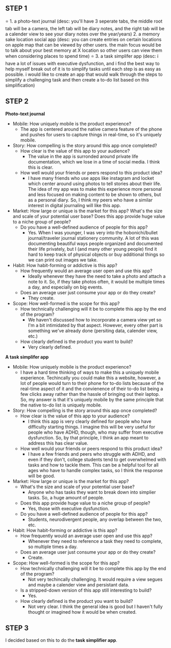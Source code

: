 **STEP 1**
-
⭐ 1. a photo-text journal (desc: you'll have 3 seperate tabs, the middle root tab will be a camera, the left tab will be diary notes, and the right tab will be a calender view to see your diary notes over the year/years)
2. a memory sake location social app (desc: you can create entries on certain locations on apple map that can be viewed by other users. the main focus would be to talk about your best memory at X location so other users can view them when considering places to spend time)
⭐ 3. a task simplifer app (desc: i have a lot of issues with executive dysfunction, and i find the best way to help myself break out of it is to simplify tasks until each step is as easy as possible. i would like to create an app that would walk through the steps to simplify a challenging task and then create a to-do list based on this simplification)

**STEP 2**
-
**Photo-text journal**
- Mobile: How uniquely mobile is the product experience?
    - The app is centered around the native camera feature of the phone and pushes for users to capture things in real-time, so it's uniquely mobile. 
- Story: How compelling is the story around this app once completed?
    - How clear is the value of this app to your audience?
        - The value in the app is surronded around private life documentation, which we lose in a time of social media. I think this is clear.
    - How well would your friends or peers respond to this product idea?
        - I have many friends who use apps like instagram and locket which center around using photos to tell stories about their life. The idea of my app was to make this experience more personal and less focused on making content to be shown to others, but as a personal diary. So, I think my peers who have a similar interest in digital journaling will like this app.
- Market: How large or unique is the market for this app?
What's the size and scale of your potential user base?
Does this app provide huge value to a niche group of people?
    - Do you have a well-defined audience of people for this app?
        - Yes. When I was younger, I was very into the hobonichi/bullet journal/traveler journal stationery community. A lot of this was documenting beautiful ways people organized and documented their life privately, but I (and many other young people) find it hard to keep track of physical objects or buy additional things so we can print out images we take.
- Habit: How habit-forming or addictive is this app?
    - How frequently would an average user open and use this app?
        - Ideally whenever they have the need to take a photo and attach a note to it. So, if they take photos often, it would be multiple times a day, and especially on big events.
    - Does an average user just consume your app or do they create?
        - They create.
- Scope: How well-formed is the scope for this app?
    - How technically challenging will it be to complete this app by the end of the program?
        - We haven't discussed how to incorporate a camera view yet so I'm a bit intimidated by that aspect. However, every other part is something we've already done (persiting data, calender view, etc.)
    - How clearly defined is the product you want to build?
        - Very clearly defined. 


**A task simplifer app**
- Mobile: How uniquely mobile is the product experience?
    - I have a hard time thinking of ways to make this a uniquely mobile experience. Techincally you could make this a website, however, a lot of people would turn to their phone for to-do lists because of the real-time aspect of it and the convienence of their to-do list being a few clicks away rather than the hassle of bringing out their laptop. So, my answer is that it's uniquely mobile by the same principle that the native to-do list is uniquely mobile.
- Story: How compelling is the story around this app once completed?
    - How clear is the value of this app to your audience? 
        - I think this app is very clearly defined for people who have difficulty starting things. I imagine this will be very useful for people who have ADHD, though, who may suffer from executive dysfunction. So, by that principle, I think an app meant to address this has clear value.
    - How well would your friends or peers respond to this product idea?
        - I have a few friends and peers who struggle with ADHD, and even if they don't, college students tend to get overwhelmed with tasks and how to tackle them. This can be a helpful tool for all ages who have to handle complex tasks, so I think the response will be good.
- Market: How large or unique is the market for this app?
    - What's the size and scale of your potential user base?
        - Anyone who has tasks they want to break down into simplier tasks. So, a huge amount of people.
    - Does this app provide huge value to a niche group of people?
        - Yes, those with executive dysfunction.
    - Do you have a well-defined audience of people for this app?
        - Students, neurodivergent people, any overlap between the two, etc.
- Habit: How habit-forming or addictive is this app?
    - How frequently would an average user open and use this app?
        - Whenever they need to reference a task they need to complete, so multiple times a day.
    - Does an average user just consume your app or do they create?
        - Create.
- Scope: How well-formed is the scope for this app?
    - How technically challenging will it be to complete this app by the end of the program?
        - Not very techincally challenging. It would require a view segues and maybe a calender view and persistant data.
    - Is a stripped-down version of this app still interesting to build?
        - Yes.
    - How clearly defined is the product you want to build?
        - Not very clear. I think the general idea is good but I haven't fully thought or imagined how it would be when created.

STEP 3
--
I decided based on this to do the **task simplifier app**.
